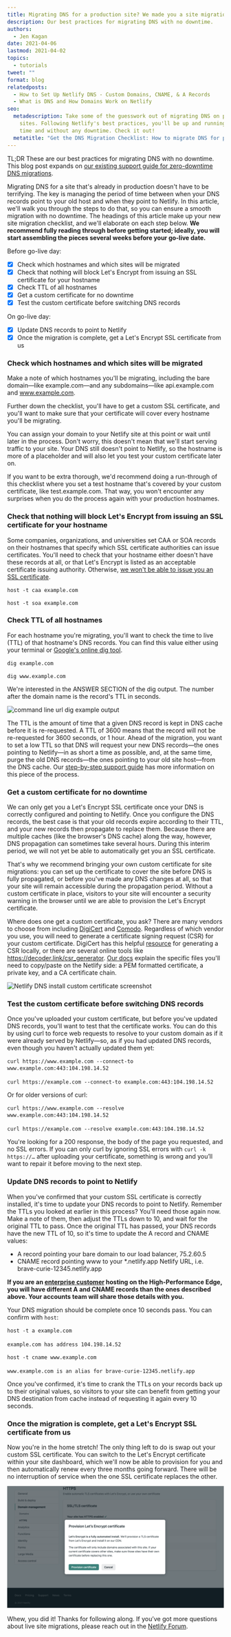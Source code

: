 ```yaml
---
title: Migrating DNS for a production site? We made you a site migration checklist
description: Our best practices for migrating DNS with no downtime.
authors:
  - Jen Kagan
date: 2021-04-06
lastmod: 2021-04-02
topics:
  - tutorials
tweet: ""
format: blog
relatedposts:
  - How to Set Up Netlify DNS - Custom Domains, CNAME, & A Records
  - What is DNS and How Domains Work on Netlify
seo:
  metadescription: Take some of the guesswork out of migrating DNS on production
    sites. Following Netlify's best practices, you'll be up and running in no
    time and without any downtime. Check it out!
  metatitle: "Get the DNS Migration Checklist: How to migrate DNS for production site"
---
```


TL;DR These are our best practices for migrating DNS with no downtime. This blog post expands on [our existing support guide for zero-downtime DNS migrations](https://answers.netlify.com/t/support-guide-minimal-downtime-for-a-live-site-dns-migration/141).

Migrating DNS for a site that's already in production doesn't have to be terrifying. The key is managing the period of time between when your DNS records point to your old host and when they point to Netlify. In this article, we'll walk you through the steps to do that, so you can ensure a smooth migration with no downtime. The headings of this article make up your new site migration checklist, and we'll elaborate on each step below. **We recommend fully reading through before getting started; ideally, you will start assembling the pieces several weeks before your go-live date.**

Before go-live day:

- [x] Check which hostnames and which sites will be migrated
- [x] Check that nothing will block Let's Encrypt from issuing an SSL certificate for your hostname
- [x] Check TTL of all hostnames
- [x] Get a custom certificate for no downtime
- [x] Test the custom certificate before switching DNS records

On go-live day:

- [x] Update DNS records to point to Netlify
- [x] Once the migration is complete, get a Let's Encrypt SSL certificate from us

### Check which hostnames and which sites will be migrated

Make a note of which hostnames you'll be migrating, including the bare domain—like example.com—and any subdomains—like api.example.com and www.example.com.

Further down the checklist, you'll have to get a custom SSL certificate, and you'll want to make sure that your certificate will cover every hostname you'll be migrating.

You can assign your domain to your Netlify site at this point or wait until later in the process. Don't worry, this doesn't mean that we'll start serving traffic to your site. Your DNS still doesn't point to Netlify, so the hostname is more of a placeholder and will also let you test your custom certificate later on.

If you want to be extra thorough, we'd recommend doing a run-through of this checklist where you set a test hostname that's covered by your custom certificate, like test.example.com. That way, you won't encounter any surprises when you do the process again with your production hostnames.

### Check that nothing will block Let's Encrypt from issuing an SSL certificate for your hostname

Some companies, organizations, and universities set CAA or SOA records on their hostnames that specify which SSL certificate authorities can issue certificates. You'll need to check that your hostname either doesn't have these records at all, or that Let's Encrypt is listed as an acceptable certificate issuing authority. Otherwise, [we won't be able to issue you an SSL certificate](https://answers.netlify.com/t/cant-get-ssl-certificate-for-my-site/16835/5).

```
host -t caa example.com
```

```
host -t soa example.com
```

### Check TTL of all hostnames

For each hostname you're migrating, you'll want to check the time to live (TTL) of that hostname's DNS records. You can find this value either using your terminal or [Google's online dig tool](https://toolbox.googleapps.com/apps/dig/).

```
dig example.com
```

```
dig www.example.com
```

We're interested in the ANSWER SECTION of the dig output. The number after the domain name is the record's TTL in seconds.

![command line url dig example output](https://lh3.googleusercontent.com/gg5OCvWjCvLgHeneLNaiDsd12cqVQwEQBK1dePcxXQczNCtt3L987MMMW-oW76W-E42w38DXBdSL4CkYIWFTO87FSiIalwlnDpboh5i9cDoQ3oumoPxvmq7y6fg7q6DZelilypVw)

The TTL is the amount of time that a given DNS record is kept in DNS cache before it is re-requested. A TTL of 3600 means that the record will not be re-requested for 3600 seconds, or 1 hour. Ahead of the migration, you want to set a low TTL so that DNS will request your new DNS records—the ones pointing to Netlify—in as short a time as possible, and, at the same time, purge the old DNS records—the ones pointing to your old site host—from the DNS cache. Our [step-by-step support guide](https://answers.netlify.com/t/support-guide-minimal-downtime-for-a-live-site-dns-migration/141) has more information on this piece of the process.

### Get a custom certificate for no downtime

We can only get you a Let's Encrypt SSL certificate once your DNS is correctly configured and pointing to Netlify. Once you configure the DNS records, the best case is that your old records expire according to their TTL, and your new records then propagate to replace them. Because there are multiple caches (like the browser's DNS cache) along the way, however, DNS propagation can sometimes take several hours. During this interim period, we will not yet be able to automatically get you an SSL certificate.

That's why we recommend bringing your own custom certificate for site migrations: you can set up the certificate to cover the site before DNS is fully propagated, or before you've made any DNS changes at all, so that your site will remain accessible during the propagation period. Without a custom certificate in place, visitors to your site will encounter a security warning in the browser until we are able to provision the Let's Encrypt certificate.

Where does one get a custom certificate, you ask? There are many vendors to choose from including [DigiCert](https://www.digicert.com/) and [Comodo](https://comodosslstore.com/). Regardless of which vendor you use, you will need to generate a certificate signing request (CSR) for your custom certificate. DigiCert has this helpful [resource](https://www.digicert.com/easy-csr/openssl.htm) for generating a CSR locally, or there are several online tools like <https://decoder.link/csr_generator>. [Our docs](https://docs.netlify.com/domains-https/https-ssl/#custom-certificates) explain the specific files you'll need to copy/paste on the Netlify side: a PEM formatted certificate, a private key, and a CA certificate chain.

![Netlify DNS install custom certificate screenshot](https://lh4.googleusercontent.com/jeVBS8NN2kqUsw47zM2tNsD7ORstPARPavmCaO6ZqRsTarOlNo1g2wNelvfkIkXxGFYPd7qhNfwxxotZ5GkH08g9CA7HYjNgwVrTRp2TsnFKC9xPAjEQ89YYXT5t9cTigzDLXmfy)

### Test the custom certificate before switching DNS records

Once you've uploaded your custom certificate, but before you've updated DNS records, you'll want to test that the certificate works. You can do this by using curl to force web requests to resolve to your custom domain as if it were already served by Netlify—so, as if you had updated DNS records, even though you haven't actually updated them yet:

```
curl https://www.example.com --connect-to www.example.com:443:104.198.14.52

curl https://example.com --connect-to example.com:443:104.198.14.52
```

Or for older versions of curl:

```
curl https://www.example.com --resolve www.example.com:443:104.198.14.52

curl https://example.com --resolve example.com:443:104.198.14.52
```

You're looking for a 200 response, the body of the page you requested, and no SSL errors. If you can only curl by ignoring SSL errors with `curl -k https://…` after uploading your certificate, something is wrong and you’ll want to repair it before moving to the next step.

### Update DNS records to point to Netlify

When you've confirmed that your custom SSL certificate is correctly installed, it's time to update your DNS records to point to Netlify. Remember the TTLs you looked at earlier in this process? You'll need those again now. Make a note of them, then adjust the TTLs down to 10, and wait for the original TTL to pass. Once the original TTL has passed, your DNS records have the new TTL of 10, so it's time to update the A record and CNAME values:

* A record pointing your bare domain to our load balancer, 75.2.60.5
* CNAME record pointing www to your *.netlify.app Netlify URL, i.e. brave-curie-12345.netlify.app

**If you are an [enterprise customer](https://www.netlify.com/enterprise/) hosting on the High-Performance Edge, you will have different A and CNAME records than the ones described above. Your accounts team will share those details with you.**

Your DNS migration should be complete once 10 seconds pass. You can confirm with `host`:

```
host -t a example.com

example.com has address 104.198.14.52
```

```
host -t cname www.example.com

www.example.com is an alias for brave-curie-12345.netlify.app
```

Once you've confirmed, it's time to crank the TTLs on your records back up to their original values, so visitors to your site can benefit from getting your DNS destination from cache instead of requesting it again every 10 seconds.

### Once the migration is complete, get a Let's Encrypt SSL certificate from us

Now you're in the home stretch! The only thing left to do is swap out your custom SSL certificate. You can switch to the Let's Encrypt certificate within your site dashboard, which we'll now be able to provision for you and then automatically renew every three months going forward. There will be no interruption of service when the one SSL certificate replaces the other.

![screenshot of "provision let's encrypt certificate" prompt in the Netlify site dashboard](/v3/img/blog/provision-le-cert-1.png "provision let's encrypt certificate button")

Whew, you did it! Thanks for following along. If you’ve got more questions about live site migrations, please reach out in the [Netlify Forum](https://answers.netlify.com/).
